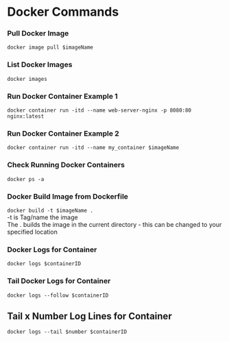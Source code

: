 # Docker Commands

### Pull Docker Image
`docker image pull $imageName`

### List Docker Images
`docker images`

### Run Docker Container Example 1
`docker container run -itd --name web-server-nginx -p 8080:80 nginx:latest`

### Run Docker Container Example 2
`docker container run -itd --name my_container $imageName`

### Check Running Docker Containers
`docker ps -a`

### Docker Build Image from Dockerfile
`docker build -t $imageName .`\
-t is Tag/name the image\
The . builds the image in the current directory - this can be changed to your specified location

### Docker Logs for Container
`docker logs $containerID`

### Tail Docker Logs for Container
`docker logs --follow $containerID`

## Tail x Number Log Lines for Container
`docker logs --tail $number $containerID`


